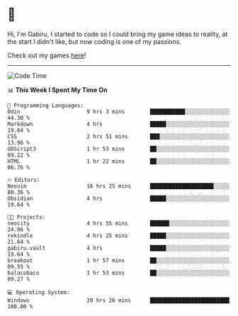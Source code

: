 # 🐀

Hi, I'm Gabiru, I started to code so I could bring my game ideas to reality, at the start I didn't like, but now coding is one of my passions.

Check out my games [here](https://gabiru.art/projetos/)!

---

<!--START_SECTION:waka-->
![Code Time](http://img.shields.io/badge/Code%20Time-390%20hrs%2030%20mins-blue)

📊 **This Week I Spent My Time On** 

```text
💬 Programming Languages: 
Odin                     9 hrs 3 mins        ███████████░░░░░░░░░░░░░░   44.30 % 
Markdown                 4 hrs               █████░░░░░░░░░░░░░░░░░░░░   19.64 % 
CSS                      2 hrs 51 mins       ███░░░░░░░░░░░░░░░░░░░░░░   13.96 % 
GDScript3                1 hr 53 mins        ██░░░░░░░░░░░░░░░░░░░░░░░   09.22 % 
HTML                     1 hr 22 mins        ██░░░░░░░░░░░░░░░░░░░░░░░   06.76 % 

🔥 Editors: 
Neovim                   16 hrs 25 mins      ████████████████████░░░░░   80.36 % 
Obsidian                 4 hrs               █████░░░░░░░░░░░░░░░░░░░░   19.64 % 

🐱‍💻 Projects: 
neocity                  4 hrs 55 mins       ██████░░░░░░░░░░░░░░░░░░░   24.06 % 
rekindle                 4 hrs 25 mins       █████░░░░░░░░░░░░░░░░░░░░   21.64 % 
gabiru.vault             4 hrs               █████░░░░░░░░░░░░░░░░░░░░   19.64 % 
breakout                 1 hr 57 mins        ██░░░░░░░░░░░░░░░░░░░░░░░   09.55 % 
balacobaco               1 hr 53 mins        ██░░░░░░░░░░░░░░░░░░░░░░░   09.27 % 

💻 Operating System: 
Windows                  20 hrs 26 mins      █████████████████████████   100.00 % 
```


<!--END_SECTION:waka-->
